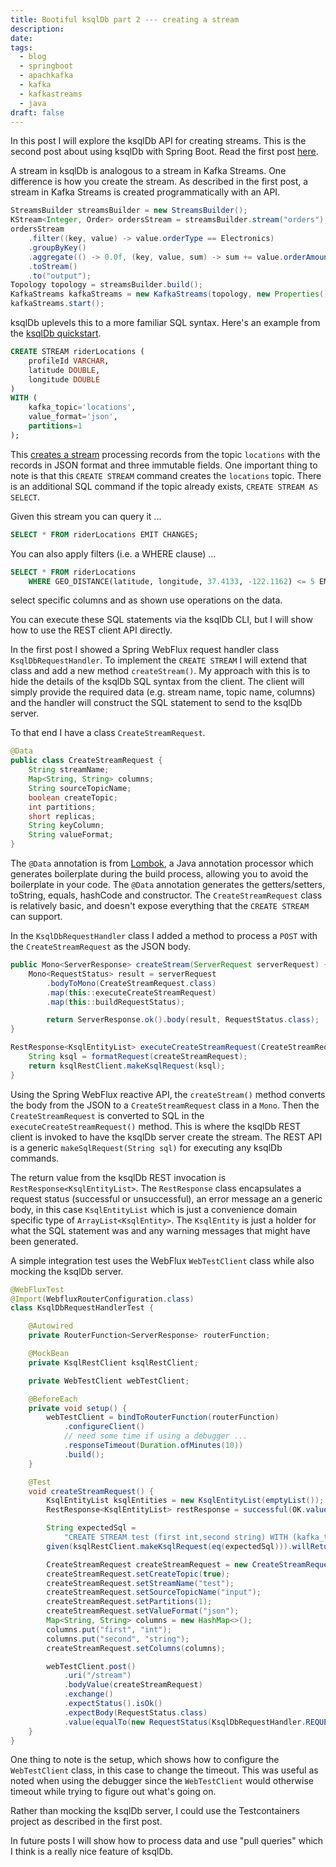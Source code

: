 ```yaml
---
title: Bootiful ksqlDb part 2 --- creating a stream
description:
date:
tags:
  - blog
  - springboot
  - apachkafka
  - kafka
  - kafkastreams
  - java
draft: false
---
```


In this post I will explore the ksqlDb API for creating streams. This is
the second post about using ksqlDb with Spring Boot. Read the first post
[here](https://medium.com/everyday-programmer/bootiful-ksqldb-a4bb218d4056).

A stream in ksqlDb is analogous to a stream in Kafka Streams. One
difference is how you create the stream. As described in the first post,
a stream in Kafka Streams is created programmatically with an API.

```java
StreamsBuilder streamsBuilder = new StreamsBuilder();
KStream<Integer, Order> ordersStream = streamsBuilder.stream("orders");
ordersStream
    .filter((key, value) -> value.orderType == Electronics)
    .groupByKey()
    .aggregate(() -> 0.0f, (key, value, sum) -> sum += value.orderAmount)
    .toStream()
    .to("output");
Topology topology = streamsBuilder.build();
KafkaStreams kafkaStreams = new KafkaStreams(topology, new Properties());
kafkaStreams.start();
```

ksqlDb uplevels this to a more familiar SQL syntax. Here's an example
from the [ksqlDb quickstart](https://ksqldb.io/quickstart.html).

```sql
CREATE STREAM riderLocations (
    profileId VARCHAR,
    latitude DOUBLE,
    longitude DOUBLE
)
WITH (
    kafka_topic='locations',
    value_format='json',
    partitions=1
);
```

This [creates a stream](https://docs.ksqldb.io/en/latest/developer-guide/ksqldb-reference/create-stream/)
processing records from the topic `locations` with the records in JSON
format and three immutable fields. One important thing to note is that
this `CREATE STREAM` command creates the `locations` topic. There is an additional
SQL command if the topic already exists, `CREATE STREAM AS SELECT`.

Given this stream you can query it ...

```sql
SELECT * FROM riderLocations EMIT CHANGES;
```

You can also apply filters (i.e. a WHERE clause) ...

```sql
SELECT * FROM riderLocations
    WHERE GEO_DISTANCE(latitude, longitude, 37.4133, -122.1162) <= 5 EMIT CHANGES;
```

select specific columns and as shown use operations on the data.

You can execute these SQL statements via the ksqlDb CLI, but I will show
how to use the REST client API directly.

In the first post I showed a Spring WebFlux request handler class
`KsqlDbRequestHandler`. To implement the `CREATE STREAM` I will extend that class
and add a new method `createStream()`. My
approach with this is to hide the details of the ksqlDb SQL syntax from
the client. The client will simply provide the required data (e.g.
stream name, topic name, columns) and the handler will construct the SQL
statement to send to the ksqlDb server.

To that end I have a class `CreateStreamRequest`.

```java
@Data
public class CreateStreamRequest {
    String streamName;
    Map<String, String> columns;
    String sourceTopicName;
    boolean createTopic;
    int partitions;
    short replicas;
    String keyColumn;
    String valueFormat;
}
```

The `@Data` annotation is from [Lombok](https://projectlombok.org/),
a Java annotation processor which generates boilerplate during the build
process, allowing you to avoid the boilerplate in your code. The
`@Data` annotation generates the getters/setters, toString, equals, hashCode and
constructor. The `CreateStreamRequest` class is relatively
basic, and doesn't expose everything that the `CREATE STREAM` can support.

In the `KsqlDbRequestHandler` class I added a method to process a `POST` with
the `CreateStreamRequest` as the JSON body.

```java
public Mono<ServerResponse> createStream(ServerRequest serverRequest) {
    Mono<RequestStatus> result = serverRequest
        .bodyToMono(CreateStreamRequest.class)
        .map(this::executeCreateStreamRequest)
        .map(this::buildRequestStatus);

        return ServerResponse.ok().body(result, RequestStatus.class);
}

RestResponse<KsqlEntityList> executeCreateStreamRequest(CreateStreamRequest createStreamRequest) {
    String ksql = formatRequest(createStreamRequest);
    return ksqlRestClient.makeKsqlRequest(ksql);
}
```

Using the Spring WebFlux reactive API, the `createStream()` method converts the body
from the JSON to a `CreateStreamRequest` class in a `Mono`. Then the
`CreateStreamRequest` is converted to SQL in the `executeCreateStreamRequest()`
method. This is where the ksqlDb REST client is invoked to have the
ksqlDb server create the stream. The REST API is a generic
`makeSqlRequest(String sql)` for executing any ksqlDb commands.

The return value from the ksqlDb REST invocation is
`RestResponse<KsqlEntityList>`. The `RestResponse` class encapsulates a request
status (successful or unsuccessful), an error message an a
generic body, in this case `KsqlEntityList` which is just a convenience domain
specific type of `ArrayList<KsqlEntity>`. The `KsqlEntity` is just a holder for
what the SQL statement was and any warning messages that might have been
generated.

A simple integration test uses the WebFlux `WebTestClient` class while also
mocking the ksqlDb server.

```java
@WebFluxTest
@Import(WebfluxRouterConfiguration.class)
class KsqlDbRequestHandlerTest {

    @Autowired
    private RouterFunction<ServerResponse> routerFunction;

    @MockBean
    private KsqlRestClient ksqlRestClient;

    private WebTestClient webTestClient;

    @BeforeEach
    private void setup() {
        webTestClient = bindToRouterFunction(routerFunction)
            .configureClient()
            // need some time if using a debugger ...
            .responseTimeout(Duration.ofMinutes(10))
            .build();
    }

    @Test
    void createStreamRequest() {
        KsqlEntityList ksqlEntities = new KsqlEntityList(emptyList());
        RestResponse<KsqlEntityList> restResponse = successful(OK.value(), ksqlEntities);

        String expectedSql =
            "CREATE STREAM test (first int,second string) WITH (kafka_topic = 'input', partitions = 1, value_format = 'json');";
        given(ksqlRestClient.makeKsqlRequest(eq(expectedSql))).willReturn(restResponse);

        CreateStreamRequest createStreamRequest = new CreateStreamRequest();
        createStreamRequest.setCreateTopic(true);
        createStreamRequest.setStreamName("test");
        createStreamRequest.setSourceTopicName("input");
        createStreamRequest.setPartitions(1);
        createStreamRequest.setValueFormat("json");
        Map<String, String> columns = new HashMap<>();
        columns.put("first", "int");
        columns.put("second", "string");
        createStreamRequest.setColumns(columns);

        webTestClient.post()
            .uri("/stream")
            .bodyValue(createStreamRequest)
            .exchange()
            .expectStatus().isOk()
            .expectBody(RequestStatus.class)
            .value(equalTo(new RequestStatus(KsqlDbRequestHandler.REQUEST_SUCCESS_MESSAGE, ksqlEntities)));
    }
}
```

One thing to note is the setup, which shows how to configure the `WebTestClient`
class, in this case to change the timeout. This was useful as noted when using
the debugger since the `WebTestClient` would otherwise
timeout while trying to figure out what's going on.

Rather than mocking the ksqlDb server, I could use the Testcontainers
project as described in the first post.

In future posts I will show how to process data and use "pull queries"
which I think is a really nice feature of ksqlDb.

